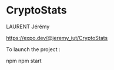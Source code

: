 # CryptoStats

LAURENT Jérémy

https://expo.dev/@jeremy_iut/CryptoStats



To launch the project :

npm 
npm start
